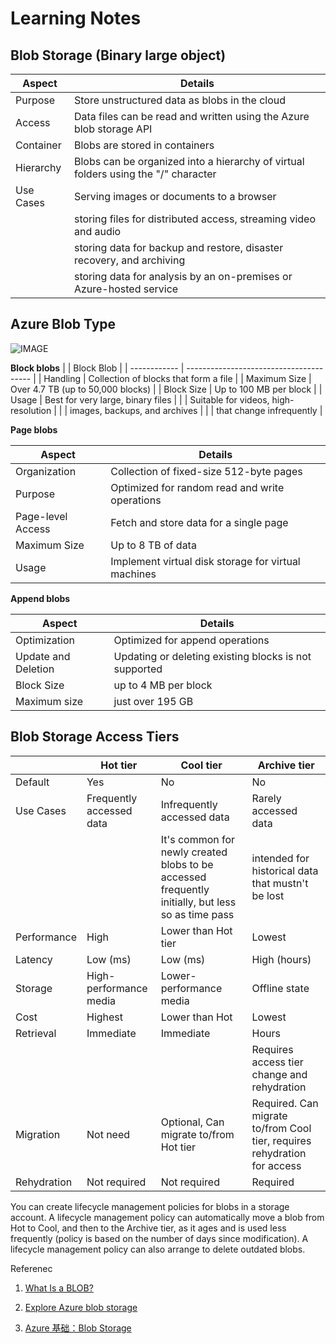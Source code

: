 # Learning Notes

## Blob Storage (Binary large object)

| Aspect    | Details                                                                            |
| --------- | ---------------------------------------------------------------------------------- |
| Purpose   | Store unstructured data as blobs in the cloud                                      |
| Access    | Data files can be read and written using the Azure blob storage API                |
| Container | Blobs are stored in containers                                                     |
| Hierarchy | Blobs can be organized into a hierarchy of virtual folders using the "/" character |
| Use Cases | Serving images or documents to a browser                                           |
|           | storing files for distributed access, streaming video and audio                    |
|           | storing data for backup and restore, disaster recovery, and archiving              |
|           | storing data for analysis by an on-premises or Azure-hosted service                |


## Azure Blob Type
![IMAGE](https://miro.medium.com/v2/resize:fit:720/format:webp/0*PYSS__o2sYQBYgKd.png)

**Block blobs**
|              | Block Blob                                |
| ------------ | --------------------------------------- | 
| Handling     | Collection of blocks that form a file    |
| Maximum Size | Over 4.7 TB (up to 50,000 blocks)         |
| Block Size   | Up to 100 MB per block                    |
| Usage        | Best for very large, binary files         |
|              | Suitable for videos, high-resolution     |
|              | images, backups, and archives             |
|              | that change infrequently                  |


**Page blobs**

| Aspect | Details |
| ------ | ------- |
| Organization | Collection of fixed-size 512-byte pages |
| Purpose | Optimized for random read and write operations |
| Page-level Access | Fetch and store data for a single page |
| Maximum Size | Up to 8 TB of data |
| Usage | Implement virtual disk storage for virtual machines |


**Append blobs**

| Aspect | Details |
| ------ | ------- |
| Optimization | Optimized for append operations |
| Update and Deletion | Updating or deleting existing blocks is not supported |
| Block Size | up to 4 MB per block |
| Maximum size | just over 195 GB |

## Blob Storage Access Tiers 

|             | Hot tier                 | Cool tier                                                                                         | Archive tier                                                             |
| ----------- | ------------------------ | ------------------------------------------------------------------------------------------------- | ------------------------------------------------------------------------ |
| Default     | Yes                      | No                                                                                                | No                                                                       |
| Use Cases   | Frequently accessed data | Infrequently accessed data                                                                        | Rarely accessed data                                                     |
|             |                          | It's common for newly created blobs to be accessed frequently initially, but less so as time pass | intended for historical data that mustn't be lost                        |
| Performance | High                     | Lower than Hot tier                                                                               | Lowest                                                                   |
| Latency     | Low (ms)                 | Low (ms)                                                                                          | High (hours)                                                             |
| Storage     | High-performance media   | Lower-performance media                                                                           | Offline state                                                            |
| Cost        | Highest                  | Lower than Hot                                                                                    | Lowest                                                                   |
| Retrieval   | Immediate                | Immediate                                                                                         | Hours                                                                    |
|             |                          |                                                                                                   | Requires access tier change and rehydration                              |
| Migration   | Not need                 | Optional, Can migrate to/from Hot tier                                                            | Required. Can migrate to/from Cool tier, requires rehydration for access |
| Rehydration | Not required             | Not required                                                                                      | Required                                                                 |



You can create lifecycle management policies for blobs in a storage account. A lifecycle management policy can automatically move a blob from Hot to Cool, and then to the Archive tier, as it ages and is used less frequently (policy is based on the number of days since modification). A lifecycle management policy can also arrange to delete outdated blobs.



Referenec

1. [What Is a BLOB?](https://medium.com/geekculture/what-is-a-blob-83e65f590694)

2. [Explore Azure blob storage
](https://learn.microsoft.com/en-us/training/modules/explore-provision-deploy-non-relational-data-services-azure/2-azure-blob-storage)

3. [Azure 基础：Blob Storage](https://www.cnblogs.com/sparkdev/p/6441421.html#:~:text=Blob%20Storage%20%E6%98%AF%E4%BB%80%E4%B9%88%EF%BC%9F,%E8%BF%99%E4%B8%AAURL%20%E6%9D%A5%E8%AE%BF%E9%97%AE%E6%96%87%E4%BB%B6%E3%80%82)